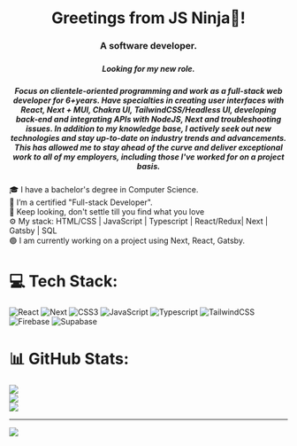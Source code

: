 <div align="center">

  <h1>Greetings from JS Ninja👋!</h1>
  <h3>A software developer.<h3>
  <h5>Looking for my new role.<h5>
   
<p>Focus on clientele-oriented programming and work as a full-stack web developer for 6+years. Have specialties in creating user interfaces with React, Next + MUI, Chakra UI, TailwindCSS/Headless UI, developing back-end and integrating APIs with NodeJS, Next and troubleshooting issues. In addition to my knowledge base, I actively seek out new technologies and stay up-to-date on industry trends and advancements. This has allowed me to stay ahead of the curve and deliver exceptional work to all of my employers, including those I've worked for on a project basis.<p>
    
</div>

🎓 I have a bachelor's degree in Computer Science.<br>
🏃 I’m a certified "Full-stack Developer".<br>
💯 Keep looking, don't settle till you find what you love<br>
⚙️ My stack: HTML/CSS | JavaScript | Typescript | React/Redux| Next | Gatsby | SQL <br>
🟢 I am currently working on a project using Next, React, Gatsby.<br>

# 💻 Tech Stack:

![React](https://img.shields.io/badge/react-%23323330.svg?style=for-the-badge&logo=react&logoColor=%23F7DF1E) ![Next](https://img.shields.io/badge/next-%23323330.svg?style=for-the-badge&logo=next&logoColor=%23F7DF1E) ![CSS3](https://img.shields.io/badge/css3-%231572B6.svg?style=for-the-badge&logo=css3&logoColor=white) ![JavaScript](https://img.shields.io/badge/javascript-%23323330.svg?style=for-the-badge&logo=javascript&logoColor=%23F7DF1E) ![Typescript](https://img.shields.io/badge/typescript-%23323330.svg?style=for-the-badge&logo=typescript&logoColor=%23F7DF1E) ![TailwindCSS](https://img.shields.io/badge/tailwind-%23563D7C.svg?style=for-the-badge&logo=tailwind&logoColor=white) ![Firebase](https://img.shields.io/badge/firebase-%2300f.svg?style=for-the-badge&logo=firebase&logoColor=white) ![Supabase](https://img.shields.io/badge/mysql-%2300f.svg?style=for-the-badge&logo=mysql&logoColor=white)

# 📊 GitHub Stats:

![](https://github-readme-stats.vercel.app/api?username=SaeqaSultani&theme=vue-dark&hide_border=false&include_all_commits=true&count_private=true)<br/>
![](https://github-readme-streak-stats.herokuapp.com/?user=SaeqaSultani&theme=vue-dark&hide_border=false)<br/>
![](https://github-readme-stats.vercel.app/api/top-langs/?username=SaeqaSultani&theme=vue-dark&hide_border=false&include_all_commits=true&count_private=true&layout=compact)

---

[![](https://visitcount.itsvg.in/api?id=SaeqaSultani&icon=0&color=0)](https://visitcount.itsvg.in)
